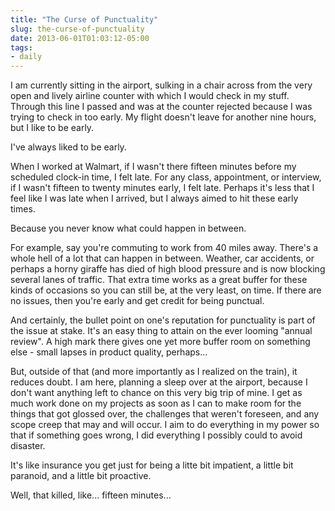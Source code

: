 ```yaml
---
title: "The Curse of Punctuality"
slug: the-curse-of-punctuality
date: 2013-06-01T01:03:12-05:00
tags:
- daily
---
```

I am currently sitting in the airport, sulking in a chair across from the very open and lively airline counter with which I would check in my stuff. Through this line I passed and was at the counter rejected because I was trying to check in too early. My flight doesn't leave for another nine hours, but I like to be early.

I've always liked to be early.

When I worked at Walmart, if I wasn't there fifteen minutes before my scheduled clock-in time, I felt late. For any class, appointment, or interview, if I wasn't fifteen to twenty minutes early, I felt late. Perhaps it's less that I feel like I was late when I arrived, but I always aimed to hit these early times.

Because you never know what could happen in between.

For example, say you're commuting to work from 40 miles away. There's a whole hell of a lot that can happen in between. Weather, car accidents, or perhaps a horny giraffe has died of high blood pressure and is now blocking several lanes of traffic. That extra time works as a great buffer for these kinds of occasions so you can still be, at the very least, on time. If there are no issues, then you're early and get credit for being punctual.

And certainly, the bullet point on one's reputation for punctuality is part of the issue at stake. It's an easy thing to attain on the ever looming "annual review". A high mark there gives one yet more buffer room on something else - small lapses in product quality, perhaps...

But, outside of that (and more importantly as I realized on the train), it reduces doubt. I am here, planning a sleep over at the airport, because I don't want anything left to chance on this very big trip of mine. I get as much work done on my projects as soon as I can to make room for the things that got glossed over, the challenges that weren't foreseen, and any scope creep that may and will occur. I aim to do everything in my power so that if something goes wrong, I did everything I possibly could to avoid disaster.

It's like insurance you get just for being a litte bit impatient, a little bit paranoid, and a little bit proactive.

Well, that killed, like... fifteen minutes...
